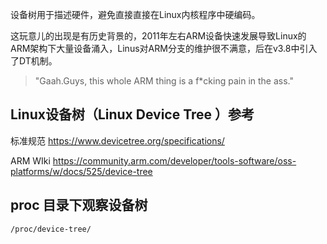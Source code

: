 

设备树用于描述硬件，避免直接直接在Linux内核程序中硬编码。

这玩意儿的出现是有历史背景的，2011年左右ARM设备快速发展导致Linux的ARM架构下大量设备涌入，Linus对ARM分支的维护很不满意，后在v3.8中引入了DT机制。

> "Gaah.Guys, this whole ARM thing is a f*cking pain in the ass."




## Linux设备树（Linux Device Tree ）参考

标准规范 https://www.devicetree.org/specifications/

ARM WIki  https://community.arm.com/developer/tools-software/oss-platforms/w/docs/525/device-tree





## proc 目录下观察设备树



```
/proc/device-tree/
```





